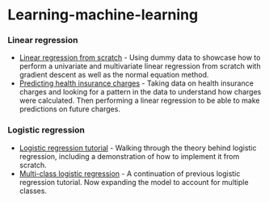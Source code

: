 # Learning-machine-learning

### Linear regression
- [Linear regression from scratch](./linear_regression/Linear_regression_from_scratch.pdf) - Using dummy data to showcase how to perform a univariate and multivariate linear regression from scratch with gradient descent as well as the normal equation method. 
- [Predicting health insurance charges](./linear_regression/Health_insurance_charges.pdf) - Taking data on health insurance charges and looking for a pattern in the data to understand how charges were calculated. Then performing a linear regression to be able to make predictions on future charges.

### Logistic regression
- [Logistic regression tutorial](./logistic_regression/Logistic_regression_from_scratch.pdf) - Walking through the theory behind logistic regression, including a demonstration of how to implement it from scratch.
- [Multi-class logistic regression](./logistic_regression/Multi_class_logistic_regression.pdf) - A continuation of previous logistic regression tutorial. Now expanding the model to account for multiple classes.
